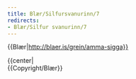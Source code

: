 ```yaml
---
title: Blær/Silfursvanurinn/7
redirects:
- Blær/Silfur svanurinn/7
---
```


{{Blær|http://blaer.is/grein/amma-sigga}}

<div class="book" data-translate=true data-audio-file="Silfur_svanurinn_07-7.mp3">
{{center|<Audio src="Silfur_svanurinn_07-7.mp3"/>}}
<html>
<div class="blaer article">

<div class="article-entry">
  <div class="images-two-up">
    <div class="image-box image-box-half">
      <img src="https://ylhyra.is/Special:Filepath/Blær_–_Silfur_svanurinn_10928.jpeg">
    </div>
    <div class="image-box image-box-half">
      <img src="https://ylhyra.is/Special:Filepath/Blær_–_Silfur_svanurinn_2956.jpeg">
    </div>
  </div>

  <div class="text">
    <p><strong data-translate=no data-no-audio=true>Sigga:</strong> Svo elska ég að lesa, ég les gjarnan hvenær sem er. Ég er hætt að vinna og get lesið þegar mig langar til þess.&nbsp;</p>
    <p><strong data-translate=no data-no-audio=true>Birna:</strong> Hver er uppáhalds rithöfundurinn þinn?</p>
    <p><strong data-translate=no data-no-audio=true>Sigga</strong>: Ég veit það nú ekki, ég er búin að lesa allt eftir Guðrúnu frá Lundi, mér finnst mjög gaman að lesa hana, hún rennur svo vel. Hún byrjaði gömul að skrifa, skrifaði ansi margar bækur, ég held 40 til 50 bækur, ekki á svo löngum
      tíma. Þær urðu allar vinsælar. Ég held ég sé búin að lesa þær allar. En nú er klukkan að verða sex, ég þarf að klæða mig í ballett búninginn, eigum við ekki að vera mættar 20 mínútur í sjö?</p>
    <p><strong data-translate=no data-no-audio=true>Birna:</strong> Jú, mig minnir það.</p>
  </div>

</div>

</div>
</html>
</div>
{{Copyright/Blær}}